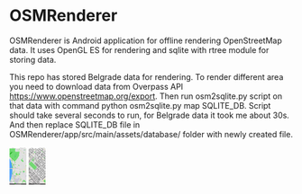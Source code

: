 # OSMRenderer
OSMRenderer is Android application for offline rendering OpenStreetMap data. 
It uses OpenGL ES for rendering and sqlite with rtree module for storing data. 

This repo has stored Belgrade data for rendering. 
To render different area you need to download data from Overpass API https://www.openstreetmap.org/export. 
Then run osm2sqlite.py script on that data with command python osm2sqlite.py map SQLITE_DB. 
Script should take several seconds to run, for Belgrade data it took me about 30s. 
And then replace SQLITE_DB file in OSMRenderer/app/src/main/assets/database/ folder with newly created file.

<p float="left">
  <img src="images/img1.jpg" width="30" />
  <img src="images/img2.jpg" width="30" /> 
</p>
